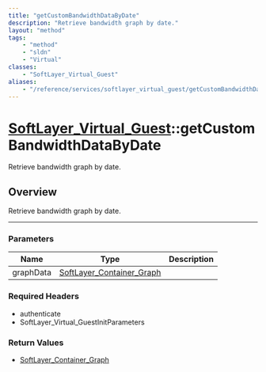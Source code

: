 ```yaml
---
title: "getCustomBandwidthDataByDate"
description: "Retrieve bandwidth graph by date."
layout: "method"
tags:
    - "method"
    - "sldn"
    - "Virtual"
classes:
    - "SoftLayer_Virtual_Guest"
aliases:
    - "/reference/services/softlayer_virtual_guest/getCustomBandwidthDataByDate"
---
```

# [SoftLayer_Virtual_Guest](/reference/services/SoftLayer_Virtual_Guest)::getCustomBandwidthDataByDate

Retrieve bandwidth graph by date.


## Overview 
Retrieve bandwidth graph by date. 

-----

### Parameters 
|Name | Type | Description |
| --- | --- | --- |
|graphData| <a href='/reference/datatypes/SoftLayer_Container_Graph'>SoftLayer_Container_Graph </a>| |


### Required Headers
* authenticate
* SoftLayer_Virtual_GuestInitParameters


### Return Values
* <a href='/reference/datatypes/SoftLayer_Container_Graph'>SoftLayer_Container_Graph </a>




